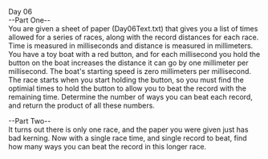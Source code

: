 Day 06  
--Part One--  
You are given a sheet of paper (Day06Text.txt) that gives you a list of times allowed for a series of races, along with 
the record distances for each race. Time is measured in milliseconds and distance is measured in millimeters. You have a
toy boat with a red button, and for each millisecond you hold the button on the boat increases the distance it can go
by one millimeter per millisecond. The boat's starting speed is zero millimeters per millisecond. The race starts when you start
holding the button, so you must find the optimial times to hold the button to allow you to beat the record with the remaining time.
Determine the number of ways you can beat each record, and return the product of all these numbers.

--Part Two--  
It turns out there is only one race, and the paper you were given just has bad kerning. Now with a single race time, and single
record to beat, find how many ways you can beat the record in this longer race.
